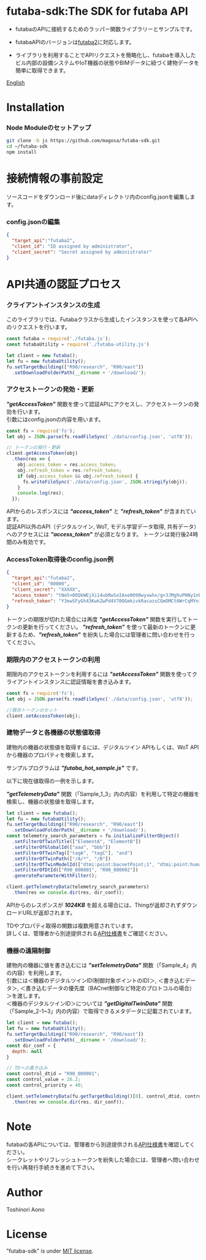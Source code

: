# futaba-sdk:The SDK for futaba API

* futabaのAPIに接続するためのラッパー関数ライブラリーとサンプルです。

* futabaAPIのバージョンは[futaba2](https://futaba2-dev-app-apidoc.azurewebsites.net/)に対応します。

* ライブラリを利用することでAPIリクエストを簡略化し、futabaを導入したビル内部の設備システムやIoT機器の状態やBIMデータに紐づく建物データを簡単に取得できます。

[English](https://github.com/magosa/futaba-sdk/blob/js/README_ENG.md)

# Installation

### Node Moduleのセットアップ

```bash
git clone -b js https://github.com/magosa/futaba-sdk.git
cd ~/futaba-sdk
npm install
```

# 接続情報の事前設定

ソースコードをダウンロード後にdataディレクトリ内のconfig.jsonを編集します。

### config.jsonの編集

```Javascript:config.json
{
  "target_api":"futaba2",
  "client_id": "ID assigned by administrator",
  "client_secret": "Secret assigned by administrator"
}
```

# API共通の認証プロセス

### クライアントインスタンスの生成

このライブラリでは、Futabaクラスから生成したインスタンスを使って各APIへのリクエストを行います。

```Javascript:futaba_hot_sample.js
const futaba = require('./futaba.js');
const futabaUtility = require('./futaba-utility.js')

let client = new futaba();
let fu = new futabaUtility();
fu.setTargetBuilding(["R90/research", "R90/east"])
  .setDownloadFolderPath(__dirname + '/download/');
```

### アクセストークンの発効・更新

***"getAccessToken"*** 関数を使って認証APIにアクセスし、アクセストークンの発効を行います。  
引数にはconfig.jsonの内容を用います。

```Javascript:futaba_hot_sample.js
const fs = require('fs');
let obj = JSON.parse(fs.readFileSync('./data/config.json', 'utf8'));

// トークンの発行・更新
client.getAccessToken(obj)
  .then(res => {
    obj.access_token = res.access_token;
    obj.refresh_token = res.refresh_token;
    if (obj.access_token && obj.refresh_token) {
      fs.writeFileSync('./data/config.json', JSON.stringify(obj));
    }
    console.log(res);
  });
```

APIからのレスポンスには ***"access_token"*** と ***"refresh_token"*** が含まれています。  
認証API以外のAPI（デジタルツイン, WoT, モデル学習データ取得, 共有データ）へのアクセスには ***"access_token"*** が必須となります。
トークンは発行後24時間のみ有効です。

### AccessToken取得後のconfig.json例

```Javascript:config.json
{
  "target_api":"futaba2",
  "client_id": "00000",
  "client_secret": "XXXXX",
  "access_token": "tNe5+0OQkWEjXi14ubRwSoIAxe0O90wyxwhx/g+3JMghuPHNy1nFdOv4mhOXvvzB",
  "refresh_token": "Y3ewSFyGh43KwkZwPd4V70OGmkivkRacazsCGmOMCt6WrCqMYni8ZGaGnzATcClL"
}
```

トークンの期限が切れた場合には再度 ***"getAccessToken"*** 関数を実行してトークンの更新を行ってください。
***"refresh_token"*** を使って最新のトークンに更新するため、***"refresh_token"*** を紛失した場合には管理者に問い合わせを行ってください。

### 期限内のアクセストークンの利用

期限内のアクセストークンを利用するには ***"setAccessToken"*** 関数を使ってクライアントインスタンスに認証情報を書き込みます。

```Javascript:futaba_hot_sample.js
const fs = require('fs');
let obj = JSON.parse(fs.readFileSync('./data/config.json', 'utf8'));

//既存トークンのセット
client.setAccessToken(obj);
```

### 建物データと各機器の状態値取得

建物内の機器の状態値を取得するには、デジタルツイン APIもしくは、WoT APIから機器のプロパティを検索します。

サンプルプログラムは ***"futaba_hot_sample.js"*** です。

以下に現在値取得の一例を示します。

***"getTelemetryData"*** 関数（「Sample_1_3」内の内容）を利用して特定の機器を検索し、機器の状態値を取得します。

```Javascript:futaba_hot_sample.js
let client = new futaba();
let fu = new futabaUtility();
fu.setTargetBuilding(["R90/research", "R90/east"])
  .setDownloadFolderPath(__dirname + '/download/');
const telemetry_search_parameters = fu.initializeFilterObject()
  .setFilterOfTwinTitle(["ElementA", "ElementB"])
  .setFilterOfGlobalId(["aaa", "bbb"])
  .setFilterOfTwinTag(["tagA", "tagC"], "and")
  .setFilterOfTwinPath(["/A/*", "/B"])
  .setFilterOfTwinModelId(["dtmi:point:bacnetPoint;1", "dtmi:point:humanPoint;1"])
  .setFilterOfDtId(["R90_000001", "R90_000002"])
  .generateParameterWithFilter();

client.getTelemetryData(telemetry_search_parameters)
  .then(res => console.dir(res, dir_conf));
```

APIからのレスポンスが ***1024KB*** を超える場合には、Thingが返却されずダウンロードURLが返却されます。

TDやプロパティ取得の関数は複数用意されています。  
詳しくは、管理者から別途提供される[API仕様書](https://futaba2-dev-app-apidoc.azurewebsites.net/)をご確認ください。

### 機器の遠隔制御

建物内の機器に値を書き込むには ***"setTelemetryData"*** 関数（「Sample_4」内の内容）を利用します。  
引数には＜機器のデジタルツインID(制御対象ポイントのID)＞, ＜書き込むデータ＞, ＜書き込むデータの優先度（BACnet制御など特定のプロトコルの場合）＞を渡します。  
＜機器のデジタルツインID＞については ***"getDigitalTwinData"*** 関数（「Sample_2-1~3」内の内容）で取得できるメタデータに記載されています。

```Javascript:futaba_hot_sample.js
let client = new futaba();
let fu = new futabaUtility();
fu.setTargetBuilding(["R90/research", "R90/east"])
  .setDownloadFolderPath(__dirname + '/download/');
const dir_conf = {
  depth: null
}

// TDへの書き込み
const control_dtid = "R90_000001";
const control_value = 26.2;
const control_priority = 40;

client.setTelemetryData(fu.getTargetBuilding()[0], control_dtid, control_value, control_priority)
  .then(res => console.dir(res, dir_conf));
```

# Note

futabaの各APIについては、管理者から別途提供される[API仕様書](https://futaba2-dev-app-apidoc.azurewebsites.net/)を確認してください。  
シークレットやリフレッシュトークンを紛失した場合には、管理者へ問い合わせを行い再発行手続きを進めて下さい。

# Author

Toshinori Aono

# License

"futaba-sdk" is under [MIT license](https://en.wikipedia.org/wiki/MIT_License).
